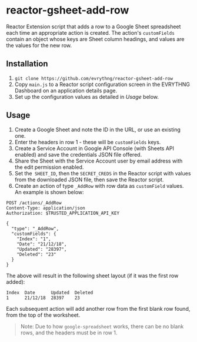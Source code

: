 # reactor-gsheet-add-row

Reactor Extension script that adds a row to a Google Sheet spreadsheet each time
an appropriate action is created. The action's `customFields` contain an object
whose keys are Sheet column headings, and values are the values for the new row.


## Installation

1. `git clone https://github.com/evrythng/reactor-gsheet-add-row`
2. Copy `main.js` to a Reactor script configuration screen in the EVRYTHNG
   Dashboard on an application details page.
3. Set up the configuration values as detailed in _Usage_ below.


## Usage

1. Create a Google Sheet and note the ID in the URL, or use an existing one.
2. Enter the headers in row 1 - these will be `customFields` keys.
3. Create a Service Account in Google API Console (with Sheets API enabled) and
   save the credentials JSON file offered.
4. Share the Sheet with the Service Account user by email address with the edit
   permission enabled.
5. Set the` SHEET_ID`, then the `SECRET_CREDS` in the Reactor script with values
   from the downloaded JSON file, then save the Reactor script.
5. Create an action of type `_AddRow` with row data as `customField` values. An
   example is shown below:

```
POST /actions/_AddRow
Content-Type: application/json
Authorization: $TRUSTED_APPLICATION_API_KEY

{
  "type": "_AddRow",
  "customFields": {
    "Index": "1",
    "Date": "21/12/18",
    "Updated": "28397",
    "Deleted": "23"
  }
}
```

The above will result in the following sheet layout (if it was the first row 
added):

```
Index  Date      Updated  Deleted
1      21/12/18  28397    23
```

Each subsequent action will add another row from the first blank row found, from
the top of the worksheet.

> Note: Due to how `google-spreadsheet` works, there can be no blank rows, and
> the headers must be in row 1.
